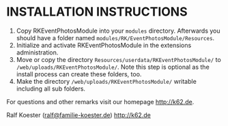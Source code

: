 # INSTALLATION INSTRUCTIONS

1. Copy RKEventPhotosModule into your `modules` directory. Afterwards you should have a folder named `modules/RK/EventPhotosModule/Resources`.
2. Initialize and activate RKEventPhotosModule in the extensions administration.
3. Move or copy the directory `Resources/userdata/RKEventPhotosModule/` to `/web/uploads/RKEventPhotosModule/`.
   Note this step is optional as the install process can create these folders, too.
4. Make the directory `/web/uploads/RKEventPhotosModule/` writable including all sub folders.

For questions and other remarks visit our homepage http://k62.de.

Ralf Koester (ralf@familie-koester.de)
http://k62.de
